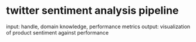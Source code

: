 # twitter sentiment analysis pipeline

input: handle, domain knowledge, performance metrics
output: visualization of product sentiment against performance 
